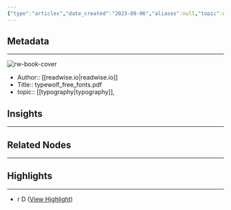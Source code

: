 ```yaml
---
{"type":"articles","date_created":"2023-09-06","aliases":null,"topic":null,"url":"https://readwise.io/reader/document_raw_content/87603462","layout":null,"banner":null,"dg-publish":true,"tags":null,"permalink":"/300-biblio/200-articles/typewolf-free-fonts-pdf/","dgPassFrontmatter":true,"created":"2023-10-20T12:44:21.000-05:00","updated":"2023-10-20T12:44:21.000-05:00"}
---
```


## Metadata
---
![rw-book-cover](https://readwise-assets.s3.amazonaws.com/static/images/article1.be68295a7e40.png)
- Author:: [[readwise.io\|readwise.io]]
- Title:: typewolf_free_fonts.pdf
- topic:: [[typography\|typography]], 



## Insights
---
## Related Nodes
---

## Highlights 
---
- r D ([View Highlight](https://read.readwise.io/read/01h9p4hh6h06rqt7s24w024k8q))
